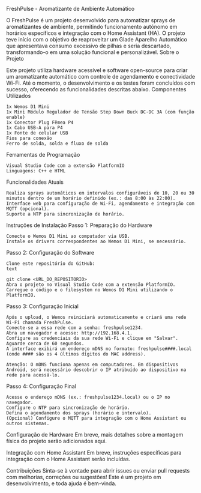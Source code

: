 FreshPulse - Aromatizante de Ambiente Automático

O FreshPulse é um projeto desenvolvido para automatizar sprays de aromatizantes de ambiente, permitindo funcionamento autônomo em horários específicos e integração com o Home Assistant (HA). O projeto teve início com o objetivo de reaproveitar um Glade Aparelho Automático que apresentava consumo excessivo de pilhas e seria descartado, transformando-o em uma solução funcional e personalizável.
Sobre o Projeto

Este projeto utiliza hardware acessível e software open-source para criar um aromatizante automático com controle de agendamento e conectividade Wi-Fi. Até o momento, o desenvolvimento e os testes foram concluídos com sucesso, oferecendo as funcionalidades descritas abaixo.
Componentes Utilizados

    1x Wemos D1 Mini
    1x Mini Módulo Regulador de Tensão Step Down Buck DC-DC 3A (com função enable)
    1x Conector Plug Fêmea P4
    1x Cabo USB-A para P4
    1x Fonte de celular USB
    Fios para conexão
    Ferro de solda, solda e fluxo de solda

Ferramentas de Programação

    Visual Studio Code com a extensão PlatformIO
    Linguagens: C++ e HTML

Funcionalidades Atuais

    Realiza sprays automáticos em intervalos configuráveis de 10, 20 ou 30 minutos dentro de um horário definido (ex.: das 8:00 às 22:00).
    Interface web para configuração de Wi-Fi, agendamento e integração com MQTT (opcional).
    Suporte a NTP para sincronização de horário.

Instruções de Instalação
Passo 1: Preparação do Hardware

    Conecte o Wemos D1 Mini ao computador via USB.
    Instale os drivers correspondentes ao Wemos D1 Mini, se necessário.

Passo 2: Configuração do Software

    Clone este repositório do GitHub:
    text

    git clone <URL_DO_REPOSITORIO>
    Abra o projeto no Visual Studio Code com a extensão PlatformIO.
    Carregue o código e o filesystem no Wemos D1 Mini utilizando o PlatformIO.

Passo 3: Configuração Inicial

    Após o upload, o Wemos reiniciará automaticamente e criará uma rede Wi-Fi chamada FreshPulse.
    Conecte-se a essa rede com a senha: freshpulse1234.
    Abra um navegador e acesse: http://192.168.4.1.
    Configure as credenciais da sua rede Wi-Fi e clique em "Salvar". Aguarde cerca de 60 segundos.
    A interface exibirá um endereço mDNS no formato: freshpulse####.local (onde #### são os 4 últimos dígitos do MAC address).

    Atenção: O mDNS funciona apenas em computadores. Em dispositivos Android, será necessário descobrir o IP atribuído ao dispositivo na rede para acessá-lo.

Passo 4: Configuração Final

    Acesse o endereço mDNS (ex.: freshpulse1234.local) ou o IP no navegador.
    Configure o NTP para sincronização de horário.
    Defina o agendamento dos sprays (horário e intervalo).
    (Opcional) Configure o MQTT para integração com o Home Assistant ou outros sistemas.

Configuração de Hardware
Em breve, mais detalhes sobre a montagem física do projeto serão adicionados aqui.

Integração com Home Assistant
Em breve, instruções específicas para integração com o Home Assistant serão incluídas.



Contribuições
Sinta-se à vontade para abrir issues ou enviar pull requests com melhorias, correções ou sugestões! Este é um projeto em desenvolvimento, e toda ajuda é bem-vinda.
